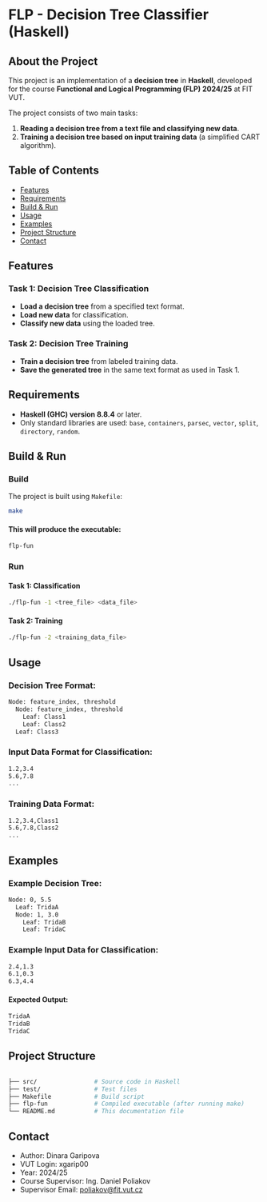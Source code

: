 # FLP - Decision Tree Classifier (Haskell)

## About the Project

This project is an implementation of a **decision tree** in **Haskell**, developed for the course **Functional and Logical Programming (FLP) 2024/25** at FIT VUT.  

The project consists of two main tasks:

1. **Reading a decision tree from a text file and classifying new data**.
2. **Training a decision tree based on input training data** (a simplified CART algorithm).

## Table of Contents

- [Features](#features)
- [Requirements](#requirements)
- [Build & Run](#build--run)
- [Usage](#usage)
- [Examples](#examples)
- [Project Structure](#project-structure)
- [Contact](#contact)

## Features

### Task 1: Decision Tree Classification
- **Load a decision tree** from a specified text format.
- **Load new data** for classification.
- **Classify new data** using the loaded tree.

### Task 2: Decision Tree Training
- **Train a decision tree** from labeled training data.
- **Save the generated tree** in the same text format as used in Task 1.

## Requirements

- **Haskell (GHC) version 8.8.4** or later.
- Only standard libraries are used: `base`, `containers`, `parsec`, `vector`, `split`, `directory`, `random`.

## Build & Run

### Build

The project is built using `Makefile`:

```bash
make
```
#### This will produce the executable:
```bash
flp-fun
```
### Run
#### Task 1: Classification
```bash
./flp-fun -1 <tree_file> <data_file>
```
#### Task 2: Training
```bash
./flp-fun -2 <training_data_file>

```
## Usage
### Decision Tree Format:
```bash
Node: feature_index, threshold
  Node: feature_index, threshold
    Leaf: Class1
    Leaf: Class2
  Leaf: Class3
  ```

### Input Data Format for Classification:
```bash
1.2,3.4
5.6,7.8
...
```

### Training Data Format:
```bash
1.2,3.4,Class1
5.6,7.8,Class2
...
```

## Examples
### Example Decision Tree:
```bash
Node: 0, 5.5
  Leaf: TridaA
  Node: 1, 3.0
    Leaf: TridaB
    Leaf: TridaC
```
### Example Input Data for Classification:
```bash
2.4,1.3
6.1,0.3
6.3,4.4
```
#### Expected Output:
```bash
TridaA
TridaB
TridaC
```
## Project Structure
```bash

├── src/                # Source code in Haskell
├── test/               # Test files
├── Makefile            # Build script
├── flp-fun             # Compiled executable (after running make)
└── README.md           # This documentation file
```

## Contact
- Author: Dinara Garipova
- VUT Login: xgarip00
- Year: 2024/25
- Course Supervisor: Ing. Daniel Poliakov
- Supervisor Email: poliakov@fit.vut.cz

